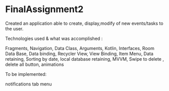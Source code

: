 # FinalAssignment2

Created an application able to create, display,modify of new events/tasks to the user.

Technologies used & what was accomplished :

Fragments, Navigation, Data Class,
Arguments, Kotlin, Interfaces, Room Data Base, 
Data binding, Recycler View, View Binding, 
Item Menu, Data retaining, Sorting by date,
local database retaining, MVVM, Swipe to delete , 
delete all button, animations

To be implemented:

notifications
tab menu

